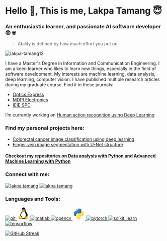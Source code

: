 # Hello 👋, This is me, Lakpa Tamang 😇
### An enthusiastic learner, and passionate AI software developer :sunglasses: :nerd_face: 
> Ability is defined by how much effort you put on 

<p align="left"> <img src="https://komarev.com/ghpvc/?username=lakpa-tamang12&label=Profile%20views&color=0e75b6&style=flat" alt="lakpa-tamang12" /> </p>

I have a Master's Degree in Information and Communication Engineering. I am a keen learner who likes to learn new things, especially in the field of software development. My interests are machine learning, data analysis, deep learning, computer vision. I have published multiple research articles during my graduate course. Find it in these journals:
* [Optics Express](https://www.osapublishing.org/oe/fulltext.cfm?uri=oe-29-8-11494&id=449696)
* [MDPI Electronics](https://www.mdpi.com/2079-9292/10/4/468)
* [IEIE SPC](http://ieiespc.org/ieiespc/ArticleDetail/RD_R/403275)
  
I’m currently working on [Human action recognition using Deep Learning](https://github.com/Recursive-Intelligence/dancing_robot)

### Find my personal projects here:
* [Colorectal cancer image classification using deep learning](https://github.com/lakpa-tamang9/Colorectal-Cancer-Diagnosis-Deep-Learning)
* [Finger vein image segmentation with U-Net structure](https://github.com/lakpa-tamang9/Image-segmentation-with-U-NET)

#### Checkout my repositories on [Data analysis with Python](https://github.com/lakpa-tamang9/Data-Analysis-with-Python) and [Advanced Machine Learning with Python](https://github.com/lakpa-tamang9/Machine-Learning)

<h3 align="left">Connect with me: </h3>
<p align="left">
<a href="https://www.linkedin.com/in/lakpa-tamang-061746159/" target="blank"><img align="center" src="https://raw.githubusercontent.com/rahuldkjain/github-profile-readme-generator/master/src/images/icons/Social/linked-in-alt.svg" alt="lakpa tamang" height="30" width="40" /></a>
<a href="https://stackoverflow.com/users/12598386/lakpa-tamang" target="blank"><img align="center" src="https://raw.githubusercontent.com/rahuldkjain/github-profile-readme-generator/master/src/images/icons/Social/stack-overflow.svg" alt="lakpa tamang" height="30" width="40" /></a>
</p>

<h3 align="left">Languages and Tools:</h3>
<p align="left"> <a href="https://git-scm.com/" target="_blank"> <img src="https://www.vectorlogo.zone/logos/git-scm/git-scm-icon.svg" alt="git" width="40" height="40"/> </a> <a href="https://www.linux.org/" target="_blank"> <img src="https://raw.githubusercontent.com/devicons/devicon/master/icons/linux/linux-original.svg" alt="linux" width="40" height="40"/> </a> <a href="https://www.mathworks.com/" target="_blank"> <img src="https://upload.wikimedia.org/wikipedia/commons/2/21/Matlab_Logo.png" alt="matlab" width="40" height="40"/> </a> <a href="https://opencv.org/" target="_blank"> <img src="https://www.vectorlogo.zone/logos/opencv/opencv-icon.svg" alt="opencv" width="40" height="40"/> </a> <a href="https://www.python.org" target="_blank"> <img src="https://raw.githubusercontent.com/devicons/devicon/master/icons/python/python-original.svg" alt="python" width="40" height="40"/> </a> <a href="https://pytorch.org/" target="_blank"> <img src="https://www.vectorlogo.zone/logos/pytorch/pytorch-icon.svg" alt="pytorch" width="40" height="40"/> </a> <a href="https://scikit-learn.org/" target="_blank"> <img src="https://upload.wikimedia.org/wikipedia/commons/0/05/Scikit_learn_logo_small.svg" alt="scikit_learn" width="40" height="40"/> </a> <a href="https://www.tensorflow.org" target="_blank"> <img src="https://www.vectorlogo.zone/logos/tensorflow/tensorflow-icon.svg" alt="tensorflow" width="40" height="40"/> </a> </p>

[![GitHub Streak](https://github-readme-streak-stats.herokuapp.com/?user=lakpa-tamang9&theme=dark)](https://git.io/streak-stats)

